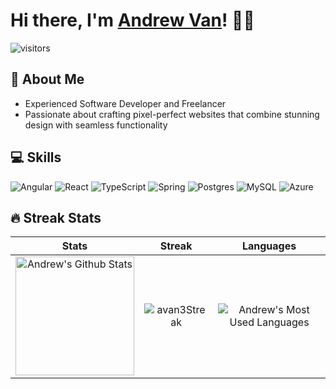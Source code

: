 # Hi there, I'm [Andrew Van](https://avan3.github.io/)! 🙋‍♂️

![visitors](https://vbr.nathanchung.dev/badge?page_id=avan3.avan3&color=00cf00)

## 👋 About Me
- Experienced Software Developer and Freelancer
- Passionate about crafting pixel-perfect websites that combine stunning design with seamless functionality

## 💻 Skills
![Angular](https://img.shields.io/badge/angular-%23DD0031.svg?style=for-the-badge&logo=angular&logoColor=white)
![React](https://img.shields.io/badge/react-%2320232a.svg?style=for-the-badge&logo=react&logoColor=%2361DAFB)
![TypeScript](https://img.shields.io/badge/typescript-%23007ACC.svg?style=for-the-badge&logo=typescript&logoColor=white)
![Spring](https://img.shields.io/badge/spring-%236DB33F.svg?style=for-the-badge&logo=spring&logoColor=white)
![Postgres](https://img.shields.io/badge/postgres-%23316192.svg?style=for-the-badge&logo=postgresql&logoColor=white)
![MySQL](https://img.shields.io/badge/mysql-4479A1.svg?style=for-the-badge&logo=mysql&logoColor=white)
![Azure](https://img.shields.io/badge/azure-%230072C6.svg?style=for-the-badge&logo=microsoftazure&logoColor=white)

## 🔥 Streak Stats
| Stats | Streak | Languages    
| :---: | :---: | :---: 
|<a href="https://github.com/avan3"><img alt="Andrew's Github Stats" src="https://github-readme-stats.vercel.app/api?username=avan3&rank_icon=github&show_icons=true&theme=great-gatsby" height="190px"/></a>|<img src="https://streak-stats.demolab.com/?user=avan3&theme=gruvbox-duo" alt="avan3Streak"/>|<img alt="Andrew's Most Used Languages" src="https://github-readme-stats.vercel.app/api/top-langs/?username=avan3&layout=compact&theme=great-gatsby" />
